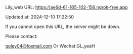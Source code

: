 Lily_web URL: https://ae6d-61-165-102-156.ngrok-free.app

Updated at: 2024-12-10 17:22:50

If you cannot open this URL, the server might be down.

Please contact: 

goley04@foxmail.com Or Wechat:GL_yeaH